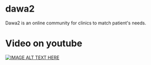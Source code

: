 # dawa2
Dawa2 is an online community for clinics to match patient's needs.

# Video on youtube
[![IMAGE ALT TEXT HERE](https://i.ibb.co/SdtJD66/app-icon.png)](https://youtu.be/qm-rREl-uz4)
